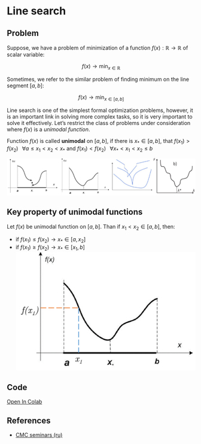 # Line search


## Problem

Suppose, we have a problem of minimization of a function
$f(x): \mathbb{R} \to \mathbb{R}$ of scalar variable:

$$
f(x) \to \min_{x \in \mathbb{R}}
$$

Sometimes, we refer to the similar problem of finding minimum on the
line segment $[a,b]$:

$$
f(x) \to \min_{x \in [a,b]}
$$

Line search is one of the simplest formal optimization problems,
however, it is an important link in solving more complex tasks, so it is
very important to solve it effectively. Let’s restrict the class of
problems under consideration where $f(x)$ is a *unimodal function*.

Function $f(x)$ is called **unimodal** on $[a, b]$, if there is
$x_* \in [a, b]$, that
$f(x_1) > f(x_2) \;\;\; \forall a \le x_1 < x_2 < x_*$ and
$f(x_1) < f(x_2) \;\;\; \forall x_* < x_1 < x_2 \leq b$

![Illustration](unimodal.png)

## Key property of unimodal functions

Let $f(x)$ be unimodal function on $[a, b]$. Than if
$x_1 < x_2 \in [a, b]$, then:

- if $f(x_1) \leq f(x_2) \to x_* \in [a, x_2]$
- if $f(x_1) \geq f(x_2) \to x_* \in [x_1, b]$
  ![Illustration](unimodal_pro.gif)

## Code

[Open In
Colab](https://colab.research.google.com/github/MerkulovDaniil/optim/blob/master/assets/Notebooks/Line_search.ipynb)

<div id="ls">

</div>

## References

- [CMC seminars
  (ru)](http://www.machinelearning.ru/wiki/images/4/4d/MOMO16_min1d.pdf)
